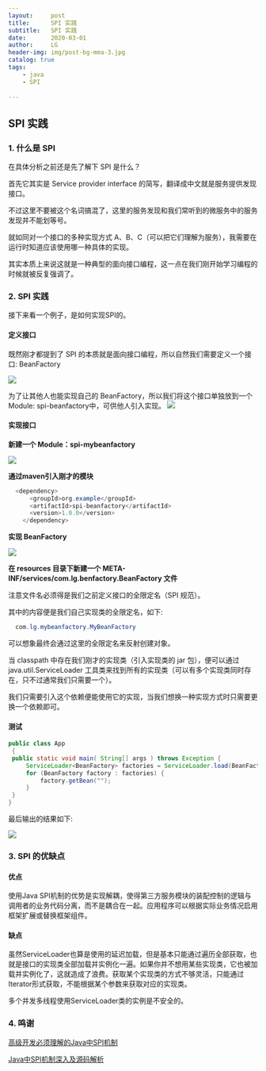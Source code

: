 ```yaml
---
layout:     post
title:      SPI 实践
subtitle:   SPI 实践
date:       2020-03-01
author:     LG
header-img: img/post-bg-mma-3.jpg
catalog: true
tags:
    - java
    - SPI
    
---
```




## SPI 实践


### 1. 什么是 SPI

在具体分析之前还是先了解下 SPI 是什么？

首先它其实是 Service provider interface 的简写，翻译成中文就是服务提供发现接口。

不过这里不要被这个名词搞混了，这里的服务发现和我们常听到的微服务中的服务发现并不能划等号。

就如同对一个接口的多种实现方式 A、B、C（可以把它们理解为服务），我需要在运行时知道应该使用哪一种具体的实现。

其实本质上来说这就是一种典型的面向接口编程，这一点在我们刚开始学习编程的时候就被反复强调了。

### 2. SPI 实践

接下来看一个例子，是如何实现SPI的。

#### 定义接口

既然刚才都提到了 SPI 的本质就是面向接口编程，所以自然我们需要定义一个接口: BeanFactory

![](https://tva1.sinaimg.cn/large/008eGmZEgy1gnv76lpnfyj30u00wmacp.jpg)

为了让其他人也能实现自己的 BeanFactory，所以我们将这个接口单独放到一个 Module: spi-beanfactory中，可供他人引入实现。
![](https://tva1.sinaimg.cn/large/008eGmZEgy1gnv76mo4eaj30iu0e2t93.jpg)

#### 实现接口
**新建一个 Module：spi-mybeanfactory**

![](https://tva1.sinaimg.cn/large/008eGmZEgy1gnv76ospt2j30nm0m4js9.jpg)

**通过maven引入刚才的模块**

```java
  <dependency>
      <groupId>org.example</groupId>
      <artifactId>spi-beanfactory</artifactId>
      <version>1.0.0</version>
    </dependency>
```

**实现 BeanFactory**

![](https://tva1.sinaimg.cn/large/008eGmZEgy1gnv76vrhlkj30xz0u0q58.jpg)

**在 resources 目录下新建一个 META-INF/services/com.lg.benfactory.BeanFactory 文件**

注意文件名必须得是我们之前定义接口的全限定名（SPI 规范）。

其中的内容便是我们自己实现类的全限定名，如下:
 
```java
  com.lg.mybeanfactory.MyBeanFactory
```

可以想象最终会通过这里的全限定名来反射创建对象。

当 classpath 中存在我们刚才的实现类（引入实现类的 jar 包），便可以通过 java.util.ServiceLoader 工具类来找到所有的实现类（可以有多个实现类同时存在，只不过通常我们只需要一个）。

我们只需要引入这个依赖便能使用它的实现，当我们想换一种实现方式时只需要更换一个依赖即可。
  
#### 测试
 
   ```java
public class App 
    {
    public static void main( String[] args ) throws Exception {
        ServiceLoader<BeanFactory> factories = ServiceLoader.load(BeanFactory.class);
        for (BeanFactory factory : factories) {
            factory.getBean("");
        }
    }
}
   ```
最后输出的结果如下:

  ![](https://tva1.sinaimg.cn/large/008eGmZEgy1gnv76xoyjqj30rs0da74h.jpg)

### 3. SPI 的优缺点

#### 优点

使用Java SPI机制的优势是实现解耦，使得第三方服务模块的装配控制的逻辑与调用者的业务代码分离，而不是耦合在一起。应用程序可以根据实际业务情况启用框架扩展或替换框架组件。

#### 缺点

虽然ServiceLoader也算是使用的延迟加载，但是基本只能通过遍历全部获取，也就是接口的实现类全部加载并实例化一遍。如果你并不想用某些实现类，它也被加载并实例化了，这就造成了浪费。获取某个实现类的方式不够灵活，只能通过Iterator形式获取，不能根据某个参数来获取对应的实现类。

多个并发多线程使用ServiceLoader类的实例是不安全的。


### 4. 鸣谢

[高级开发必须理解的Java中SPI机制](https://www.jianshu.com/p/46b42f7f593c)

[Java中SPI机制深入及源码解析](https://cxis.me/2017/04/17/Java%E4%B8%ADSPI%E6%9C%BA%E5%88%B6%E6%B7%B1%E5%85%A5%E5%8F%8A%E6%BA%90%E7%A0%81%E8%A7%A3%E6%9E%90/)